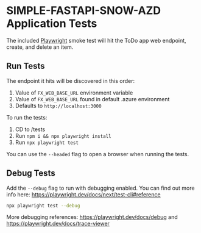 # SIMPLE-FASTAPI-SNOW-AZD Application Tests

The included [Playwright](https://playwright.dev/) smoke test will hit the ToDo app web endpoint, create, and delete an item.

## Run Tests

The endpoint it hits will be discovered in this order:

1. Value of `FX_WEB_BASE_URL` environment variable
1. Value of `FX_WEB_BASE_URL` found in default .azure environment
1. Defaults to `http://localhost:3000`

To run the tests:

1. CD to /tests
1. Run `npm i && npx playwright install`
1. Run `npx playwright test`

You can use the `--headed` flag to open a browser when running the tests.

## Debug Tests

Add the `--debug` flag to run with debugging enabled. You can find out more info here: https://playwright.dev/docs/next/test-cli#reference

```bash
npx playwright test --debug
```

More debugging references: https://playwright.dev/docs/debug and https://playwright.dev/docs/trace-viewer